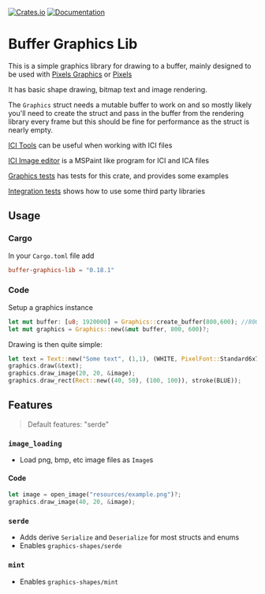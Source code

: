 [![Crates.io](https://img.shields.io/crates/v/buffer-graphics-lib)](https://crates.io/crates/buffer-graphics-lib "Crates.io version")
[![Documentation](https://img.shields.io/docsrs/buffer-graphics-lib)](https://docs.rs/buffer-graphics-lib "Documentation")

# Buffer Graphics Lib

This is a simple graphics library for drawing to a buffer, mainly designed to be used with [Pixels Graphics](https://github.com/emmabritton/pixel-graphics-lib) or [Pixels](https://github.com/parasyte/pixels)

It has basic shape drawing, bitmap text and image rendering.

The `Graphics` struct needs a mutable buffer to work on and so mostly likely you'll need to create the struct and pass in the buffer from the rendering library every frame but this should be fine for performance as the struct is nearly empty. 

[ICI Tools](https://github.com/emmabritton/ici_tools) can be useful when working with ICI files

[ICI Image editor](https://github.com/emmabritton/ici-image-editor) is a MSPaint like program for ICI and ICA files

[Graphics tests](https://github.com/emmabritton/graphics-tester) has tests for this crate, and provides some examples

[Integration tests](https://github.com/emmabritton/integration_tests) shows how to use some third party libraries

## Usage

### Cargo

In your `Cargo.toml` file add
```toml
buffer-graphics-lib = "0.18.1"
```

### Code

Setup a graphics instance
```rust
let mut buffer: [u8; 1920000] = Graphics::create_buffer(800,600); //800 x 600 RGBA 
let mut graphics = Graphics::new(&mut buffer, 800, 600)?;
```

Drawing is then quite simple:
```rust
let text = Text::new("Some text", (1,1), (WHITE, PixelFont::Standard6x7));
graphics.draw(&text);
graphics.draw_image(20, 20, &image);
graphics.draw_rect(Rect::new((40, 50), (100, 100)), stroke(BLUE));
```

## Features

> Default features: "serde"

### `image_loading`

* Load png, bmp, etc image files as `Image`s

#### Code
```rust
let image = open_image("resources/example.png")?;
graphics.draw_image(40, 20, &image);
```

### `serde`

* Adds derive `Serialize` and `Deserialize` for most structs and enums
* Enables `graphics-shapes/serde`

### `mint`

* Enables `graphics-shapes/mint` 